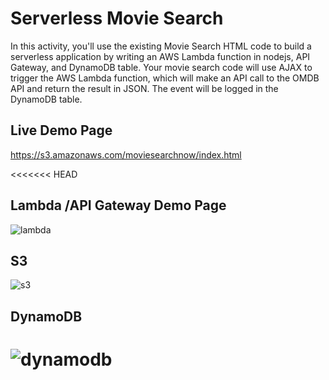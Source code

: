 # Serverless Movie Search

In this activity, you'll use the existing Movie Search HTML code to build a serverless application by writing an AWS Lambda function in nodejs, API Gateway, and DynamoDB table. Your movie search code will use AJAX to trigger the AWS Lambda function, which will make an API call to the OMDB API and return the result in JSON. The event will be logged in the DynamoDB table.


## Live Demo Page

https://s3.amazonaws.com/moviesearchnow/index.html


<<<<<<< HEAD
## Lambda /API Gateway Demo Page

![lambda](https://user-images.githubusercontent.com/40503899/48630980-8c65ae00-e98b-11e8-95cc-fb8f7272eecc.GIF)

## S3

![s3](https://user-images.githubusercontent.com/40503899/48630986-8ff93500-e98b-11e8-80d7-57e084c8b7ce.GIF)

## DynamoDB

![dynamodb](https://user-images.githubusercontent.com/40503899/48630989-912a6200-e98b-11e8-9895-d417f279946d.GIF)
=======
